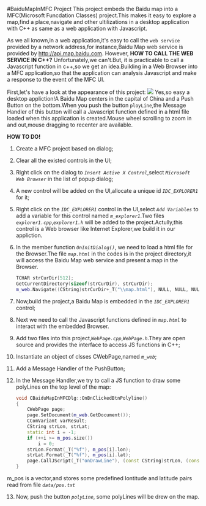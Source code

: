 #BaiduMapInMFC Project
This project embeds the Baidu map into a MFC(Microsoft Funcdation Classes) project.This makes it easy to explore a map,find a place,navigate and other ultilizations in a desktop application with C++ as same as a web application with Javascript.

As we all known,in a web application,it's easy to call the `web service` provided by a network address,for instance,Baidu Map web service is provided by http://api.map.baidu.com. However, **HOW TO CALL THE WEB SERVICE IN C++?** Unfortunately,we can't.But, it is practicable to call a Javascript function in c++,so we get an idea.Building in a Web Browser into a MFC application,so that the application can analysis Javascript and make a response to the event of the MFC UI.

First,let's have a look at the appearance of this project:
![](http://i.imgur.com/KdOfTs6.jpg)
Yes,so easy a desktop appliction!A Baidu Map centers in the capital of China and a Push Button on the bottom.When you push the button `ployLine`,the Message Handler of this button will call a Javascript function defined in a html file loaded when this application is created.Mouse wheel scrolling  to zoom in and out,mouse dragging to recenter are available.

**HOW TO DO!**

1. Create a MFC project based on dialog;

2. Clear all the existed controls in the UI;

3. Right click on the dialog to *`Insert Active X Control`*,select *`Microsoft Web Browser`* in the list of popup dialog;

4. A new control will be added on the UI,allocate a unique id *`IDC_EXPLORER1`* for it;

5. Right click on the *`IDC_EXPLORER1`* control in the UI,select *`Add Variables`* to add a variable for this control named *`m_explorer1`*.Two files *`explorer1.cpp`*,*`explorer1.h`* will be added to the project.Actully,this control is a Web browser like Internet Explorer,we build it in our appliction. 

6. In the member function *`OnInitDialog()`*, we need to load a html file for the Browser.The file *`map.html`* in the codes is in the project directory,it will access the Baidu Map web service and present a map in the Browser.
	```c++
	TCHAR strCurDir[512];
	GetCurrentDirectory(sizeof(strCurDir), strCurDir);
	m_web.Navigate((CString)strCurDir+_T("\\map.html"), NULL, NULL, NULL, NULL);
	```

7. Now,build the project,a Baidu Map is embedded in the *`IDC_EXPLORER1`* control;

8. Next we need to call the Javascript functions defined in *`map.html`* to interact with the embedded Browser.

9. Add two files into this project,*`WebPage.cpp`*,*`WebPage.h`*.They are open source and provides the interface to access JS functions in C++;

10. Instantiate an object of clsses CWebPage,named *`m_web`*;

11. Add a Message Handler of the PushButton;

12. In the Message Handler,we try to call a JS function to draw some polyLines on the top level of the map:
	```c++
	void CBaiduMapInMFCDlg::OnBnClickedBtnPolyline()
	{
		CWebPage page;
		page.SetDocument(m_web.GetDocument());
		CComVariant varResult;
		CString strLon, strLat;
		static int i = -1;
		if (++i >= m_pos.size())
			i = 0;
		strLon.Format(_T("%f"), m_pos[i].lon);
		strLat.Format(_T("%f"), m_pos[i].lat);
		page.CallJScript(_T("onDrawLine"), (const CString)strLon, (const CString)strLat, &varResult);
	}
	```
m_pos is a vector,and stores some predefined lontitude and latitude pairs read from file *`data/pos.txt`*

13. Now, push the button *`polyLine`*, some polyLines will be drew on the map.


